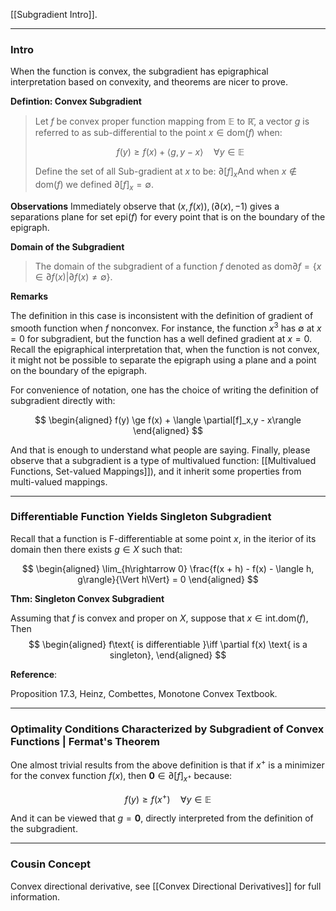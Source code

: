 [[Subgradient Intro]]. 

---
### **Intro**

When the function is convex, the subgradient has epigraphical interpretation based on convexity, and theorems are nicer to prove. 

**Defintion: Convex Subgradient**

> Let $f$  be convex proper function mapping from $\mathbb E$ to $\mathbb {\bar R}$, a vector $g$ is referred to as sub-differential to the point $x\in \text{dom}(f)$ when: 
> 
> $$
>     f(y) \ge f(x) + \langle g, y - x\rangle \quad \forall y\in \mathbb E
> $$
> 
> Define the set of all Sub-gradient at $x$ to be: $\partial[f]_{x}$And when $x\not\in \text{dom}(f)$ we defined $\partial [f]_x = \emptyset$. 

**Observations**
Immediately observe that $(x, f(x)), (\partial(x), -1)$ gives a separations plane for set $\text{epi}(f)$ for every point that is on the boundary of the epigraph. 

**Domain of the Subgradient**
> The domain of the subgradient of a function $f$ denoted as $\text{dom}\partial f = \{x\in \partial f(x)| \partial f(x) \neq \emptyset\}$.

**Remarks**

The definition in this case is inconsistent with the definition of gradient of smooth function when $f$ nonconvex. For instance, the function $x^3$ has $\emptyset$ at $x = 0$ for subgradient, but the function has a well defined gradient at $x = 0$. Recall the epigraphical interpretation that, when the function is not convex, it might not be possible to separate the epigraph using a plane and a point on the boundary of the epigraph. 

For convenience of notation, one has the choice of writing the definition of subgradient directly with: 

$$
\begin{aligned}
    f(y) \ge f(x) + \langle \partial[f]_x,y - x\rangle
\end{aligned}
$$

And that is enough to understand what people are saying. Finally, please observe that a subgradient is a type of multivalued function: [[Multivalued Functions, Set-valued Mappings]]), and it inherit some properties from multi-valued mappings. 


---
### **Differentiable Function Yields Singleton Subgradient**

Recall that a function is F-differentiable at some point $x$, in the iterior of its domain then there exists $g \in X$ such that: 

$$
\begin{aligned}
    \lim_{h\rightarrow 0} \frac{f(x + h) - f(x) - \langle h, g\rangle}{\Vert h\Vert} = 0
\end{aligned}
$$

**Thm: Singleton Convex Subgradient**

Assuming that $f$ is convex and proper on $X$, suppose that $x\in \text{int.dom}(f)$, Then
$$
\begin{aligned}
    f\text{ is differentiable }\iff \partial f(x) \text{ is a singleton}, 
\end{aligned}
$$


**Reference**: 

Proposition 17.3, Heinz, Combettes, Monotone Convex Textbook. 


---
### **Optimality Conditions Characterized by Subgradient of Convex Functions | Fermat's Theorem**

One almost trivial results from the above definition is that if $x^+$ is a minimizer for the convex function $f(x)$, then $\mathbf 0 \in \partial [f]_{x^+}$ because: 

$$
f(y) \ge f(x^+) \quad \forall y\in \mathbb E
$$

And it can be viewed that $g = \mathbf 0$, directly interpreted from the definition of the subgradient. 


---
### **Cousin Concept**

Convex directional derivative, see [[Convex Directional Derivatives]] for full information. 